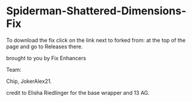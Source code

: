 # Spiderman-Shattered-Dimensions-Fix

To download the fix click on the link next to forked from: at the top of the page and go to Releases there.

brought to you by Fix Enhancers 

Team: 

Chip, JokerAlex21.

credit to Elisha Riedlinger for the base wrapper and 13 AG.
